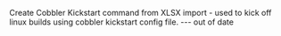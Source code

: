 Create Cobbler Kickstart command from XLSX import - used to kick off linux builds using cobbler kickstart config file. --- out of date